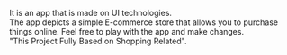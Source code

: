 It is an app that is made on UI technologies. 
<br>
The app depicts a simple E-commerce store that allows you to purchase things online.
Feel free to play with the app and make changes.
<br>
"This Project Fully Based on Shopping Related".
